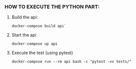 ### HOW TO EXECUTE THE PYTHON PART:
1. Build the api:
    ```
    docker-compose build api`
    ```

2. Start the api
    ```
    docker-compose up api
    ```

3. Execute the test (using pytest) 
    ```
    docker-compose run --rm api bash -c "pytest -vv tests/"
    ```
 
 
